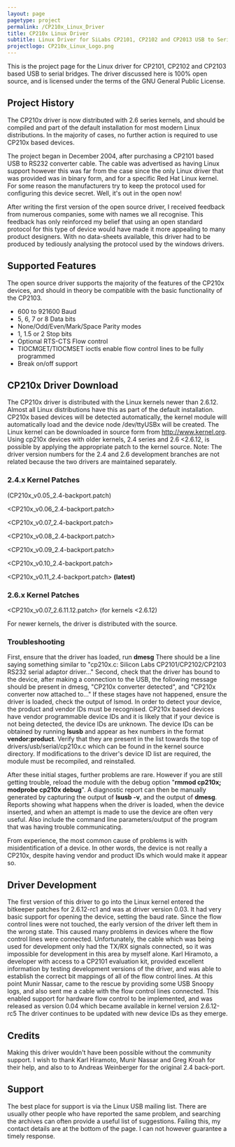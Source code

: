 ```yaml
---
layout: page
pagetype: project
permalink: /CP210x_Linux_Driver
title: CP210x Linux Driver
subtitle: Linux Driver for SiLabs CP2101, CP2102 and CP2013 USB to Serial Bridges
projectlogo: CP210x_Linux_Logo.png
---
```

This is the project page for the Linux driver for CP2101, CP2102 and CP2103 based USB to serial bridges. The driver discussed here is 100% open source, and is licensed under the terms of the GNU General Public License.

## Project History
The CP210x driver is now distributed with 2.6 series kernels, and should be compiled and part of the default installation for most modern Linux distributions. In the majority of cases, no further action is required to use CP210x based devices.

The project began in December 2004, after purchasing a CP2101 based USB to RS232 converter cable. The cable was advertised as having Linux support however this was far from the case since the only Linux driver that was provided was in binary form, and for a specific Red Hat Linux kernel. For some reason the manufacturers try to keep the protocol used for configuring this device secret. Well, it's out in the open now!

After writing the first version of the open source driver, I received feedback from numerous companies, some with names we all recognise. This feedback has only reinforced my belief that using an open standard protocol for this type of device would have made it more appealing to many product designers.
With no data-sheets available, this driver had to be produced by tediously analysing the protocol used by the windows drivers.

## Supported Features
The open source driver supports the majority of the features of the CP210x devices, and should in theory be compatible with the basic functionality of the CP2103.

* 600 to 921600 Baud
* 5, 6, 7 or 8 Data bits
* None/Odd/Even/Mark/Space Parity modes
* 1, 1.5 or 2 Stop bits
* Optional RTS-CTS Flow control
* TIOCMGET/TIOCMSET ioctls enable flow control lines to be fully programmed
* Break on/off support

## CP210x Driver Download
The CP210x driver is distributed with the Linux kernels newer than 2.6.12. Almost all Linux distributions have this as part of the default installation. CP210x based devices will be detected automatically, the kernel module will automatically load and the device node /dev/ttyUSBx will be created. The Linux kernel can be downloaded in source form from <http://www.kernel.org>.
Using cp210x devices with older kernels, 2.4 series and 2.6 <2.6.12, is possible by applying the appropriate patch to the kernel source.
Note: The driver version numbers for the 2.4 and 2.6 development branches are not related because the two drivers are maintained separately.

### 2.4.x Kernel Patches

 (CP210x_v0.05_2.4-backport.patch)
 
 <CP210x_v0.06_2.4-backport.patch>
 
 <CP210x_v0.07_2.4-backport.patch>
 
 <CP210x_v0.08_2.4-backport.patch>
 
 <CP210x_v0.09_2.4-backport.patch>
 
 <CP210x_v0.10_2.4-backport.patch>
 
 <CP210x_v0.11_2.4-backport.patch> **(latest)**

### 2.6.x Kernel Patches 
 <CP210x_v0.07_2.6.11.12.patch> (for kernels <2.6.12)
 
For newer kernels, the driver is distributed with the source.

### Troubleshooting
First, ensure that the driver has loaded, run **dmesg**
There should be a line saying something similar to "cp210x.c: Silicon Labs CP2101/CP2102/CP2103 RS232 serial adaptor driver..."
Second, check that the driver has bound to the device, after making a connection to the USB, the following message should be present in dmesg, "CP210x converter detected", and "CP210x converter now attached to..."
If these stages have not happened, ensure the driver is loaded, check the output of lsmod. In order to detect your device, the product and vendor IDs must be recognised. CP210x based devices have vendor programmable device IDs and it is likely that if your device is not being detected, the device IDs are unknown. The device IDs can be obtained by running **lsusb** and appear as hex numbers in the format **vendor:product**. Verify that they are present in the list towards the top of drivers/usb/serial/cp210x.c which can be found in the kernel source directory. If modifications to the driver's device ID list are required, the module must be recompiled, and reinstalled.

After these initial stages, further problems are rare. However if you are still getting trouble, reload the module with the debug option "**rmmod cp210x; modprobe cp210x debug**". A diagnostic report can then be manually generated by capturing the output of **lsusb -v**, and the output of **dmesg**. Reports showing what happens when the driver is loaded, when the device inserted, and when an attempt is made to use the device are often very useful. Also include the command line parameters/output of the program that was having trouble communicating.

From experience, the most common cause of problems is with misidentification of a device. In other words, the device is not really a CP210x, despite having vendor and product IDs which would make it appear so. 

## Driver Development
The first version of this driver to go into the Linux kernel entered the bitkeeper patches for 2.6.12-rc1 and was at driver version 0.03. It had very basic support for opening the device, setting the baud rate. Since the flow control lines were not touched, the early version of the driver left them in the wrong state. This caused many problems in devices where the flow control lines were connected. Unfortunately, the cable which was being used for development only had the TX/RX signals connected, so it was impossible for development in this area by myself alone.
Karl Hiramoto, a developer with access to a CP2101 evaluation kit, provided excellent information by testing development versions of the driver, and was able to establish the correct bit mappings of all of the flow control lines.
At this point Munir Nassar, came to the rescue by providing some USB Snoopy logs, and also sent me a cable with the flow control lines connected. This enabled support for hardware flow control to be implemented, and was released as version 0.04 which became available in kernel version 2.6.12-rc5
The driver continues to be updated with new device IDs as they emerge.

## Credits
Making this driver wouldn't have been possible without the community support. I wish to thank Karl Hiramoto, Munir Nassar and Greg Kroah for their help, and also to to Andreas Weinberger for the original 2.4 back-port.

## Support
The best place for support is via the Linux USB mailing list. There are usually other people who have reported the same problem, and searching the archives can often provide a useful list of suggestions. Failing this, my contact details are at the bottom of the page. I can not however guarantee a timely response.
